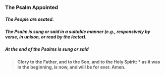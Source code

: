 ### The Psalm Appointed
##### The People are seated.
##### The Psalm is sung or said in a suitable manner (e.g., responsively by verse, in unison, or read by the lector).

##### At the end of the Psalms is sung or said
> **Glory to the Father, and to the Son, and to the Holy Spirit: *
> as it was in the beginning, is now, and will be for ever. Amen.**
